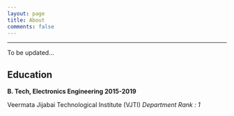 ```yaml
---
layout: page
title: About
comments: false
---
```


---

To be updated...

Education
---------

    
**B. Tech, Electronics Engineering 2015-2019**

Veermata Jijabai Technological Institute (VJTI)
*Department Rank : 1*